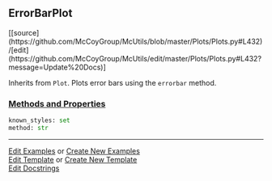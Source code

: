 ## <a id="McUtils.Plots.Plots.ErrorBarPlot">ErrorBarPlot</a> 
<div class="docs-source-link" markdown="1">
[[source](https://github.com/McCoyGroup/McUtils/blob/master/Plots/Plots.py#L432)/[edit](https://github.com/McCoyGroup/McUtils/edit/master/Plots/Plots.py#L432?message=Update%20Docs)]
</div>

Inherits from `Plot`.
Plots error bars using the `errorbar` method.

<div class="collapsible-section">
 <div class="collapsible-section collapsible-section-header" markdown="1">
 
### <a class="collapse-link" data-toggle="collapse" href="#methods">Methods and Properties</a> <a class="float-right" data-toggle="collapse" href="#methods"><i class="fa fa-chevron-down"></i></a>

 </div>
 <div class="collapsible-section collapsible-section-body collapse" id="methods" markdown="1">

```python
known_styles: set
method: str
```


 </div>
</div>




___

[Edit Examples](https://github.com/McCoyGroup/McUtils/edit/gh-pages/ci/examples/McUtils/Plots/Plots/ErrorBarPlot.md) or 
[Create New Examples](https://github.com/McCoyGroup/McUtils/new/gh-pages/?filename=ci/examples/McUtils/Plots/Plots/ErrorBarPlot.md) <br/>
[Edit Template](https://github.com/McCoyGroup/McUtils/edit/gh-pages/ci/docs/McUtils/Plots/Plots/ErrorBarPlot.md) or 
[Create New Template](https://github.com/McCoyGroup/McUtils/new/gh-pages/?filename=ci/docs/templates/McUtils/Plots/Plots/ErrorBarPlot.md) <br/>
[Edit Docstrings](https://github.com/McCoyGroup/McUtils/edit/master/Plots/Plots.py#L432?message=Update%20Docs)
